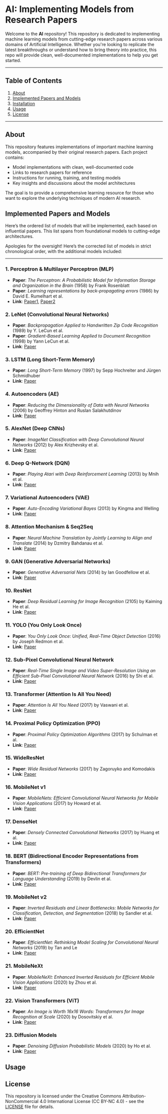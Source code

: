 # AI: Implementing Models from Research Papers

Welcome to the **AI** repository! This repository is dedicated to implementing machine learning models from cutting-edge research papers across various domains of Artificial Intelligence. Whether you're looking to replicate the latest breakthroughs or understand how to bring theory into practice, this repo will provide clean, well-documented implementations to help you get started.

---

## Table of Contents

1. [About](#about)
2. [Implemented Papers and Models](#implemented-papers-and-models)
3. [Installation](#installation)
4. [Usage](#usage)
6. [License](#license)

---

## About

This repository features implementations of important machine learning models, accompanied by their original research papers. Each project contains:
- Model implementations with clean, well-documented code
- Links to research papers for reference
- Instructions for running, training, and testing models
- Key insights and discussions about the model architectures

The goal is to provide a comprehensive learning resource for those who want to explore the underlying techniques of modern AI research.


## Implemented Papers and Models

Here’s the ordered list of models that will be implemented, each based on influential papers. This list spans from foundational models to cutting-edge architectures.

Apologies for the oversight! Here’s the corrected list of models in strict chronological order, with the additional models included:

---

### 1. **Perceptron & Multilayer Perceptron (MLP)**
   - **Paper**: *The Perceptron: A Probabilistic Model for Information Storage and Organization in the Brain* (1958) by Frank Rosenblatt
   - **Paper**: *Learning representations by back-propagating errors* (1986) by David E. Rumelhart et al.
   - **Link**: [Paper1](https://www.ling.upenn.edu/courses/cogs501/Rosenblatt1958.pdf), [Paper2](https://www.nature.com/articles/323533a0#preview)

### 2. **LeNet (Convolutional Neural Networks)**
   - **Paper**: *Backpropagation Applied to Handwritten Zip Code Recognition* (1989) by Y. LeCun et al.
   - **Paper**: *Gradient-Based Learning Applied to Document Recognition* (1998) by Yann LeCun et al.
   - **Link**: [Paper](http://yann.lecun.com/exdb/lenet/)

### 3. **LSTM (Long Short-Term Memory)**
   - **Paper**: *Long Short-Term Memory* (1997) by Sepp Hochreiter and Jürgen Schmidhuber
   - **Link**: [Paper](https://www.bioinf.jku.at/publications/older/2604.pdf)

### 4. **Autoencoders (AE)**
   - **Paper**: *Reducing the Dimensionality of Data with Neural Networks* (2006) by Geoffrey Hinton and Ruslan Salakhutdinov
   - **Link**: [Paper](https://www.science.org/doi/10.1126/science.1127647)

### 5. **AlexNet (Deep CNNs)**
   - **Paper**: *ImageNet Classification with Deep Convolutional Neural Networks* (2012) by Alex Krizhevsky et al.
   - **Link**: [Paper](https://papers.nips.cc/paper/2012/hash/c399862d3b9d6b76c8436e924a68c45b-Abstract.html)

### 6. **Deep Q-Network (DQN)**
   - **Paper**: *Playing Atari with Deep Reinforcement Learning* (2013) by Mnih et al.
   - **Link**: [Paper](https://arxiv.org/abs/1312.5602)

### 7. **Variational Autoencoders (VAE)**
   - **Paper**: *Auto-Encoding Variational Bayes* (2013) by Kingma and Welling
   - **Link**: [Paper](https://arxiv.org/abs/1312.6114)

### 8. **Attention Mechanism & Seq2Seq**
   - **Paper**: *Neural Machine Translation by Jointly Learning to Align and Translate* (2014) by Dzmitry Bahdanau et al.
   - **Link**: [Paper](https://arxiv.org/abs/1409.0473)

### 9. **GAN (Generative Adversarial Networks)**
   - **Paper**: *Generative Adversarial Nets* (2014) by Ian Goodfellow et al.
   - **Link**: [Paper](https://arxiv.org/abs/1406.2661)

### 10. **ResNet**
   - **Paper**: *Deep Residual Learning for Image Recognition* (2105) by Kaiming He et al.
   - **Link**: [Paper](https://arxiv.org/abs/1512.03385)

### 11. **YOLO (You Only Look Once)**
   - **Paper**: *You Only Look Once: Unified, Real-Time Object Detection* (2016) by Joseph Redmon et al.
   - **Link**: [Paper](https://arxiv.org/abs/1506.02640)

### 12. **Sub-Pixel Convolutional Neural Network**
   - **Paper**: *Real-Time Single Image and Video Super-Resolution Using an Efficient Sub-Pixel Convolutional Neural Network* (2016) by Shi et al.
   - **Link**: [Paper](https://arxiv.org/abs/1609.05158)

### 13. **Transformer (Attention Is All You Need)**
   - **Paper**: *Attention Is All You Need* (2017) by Vaswani et al.
   - **Link**: [Paper](https://arxiv.org/abs/1706.03762)

### 14. **Proximal Policy Optimization (PPO)**
   - **Paper**: *Proximal Policy Optimization Algorithms* (2017) by Schulman et al.
   - **Link**: [Paper](https://arxiv.org/abs/1707.06347)

### 15. **WideResNet**
   - **Paper**: *Wide Residual Networks* (2017) by Zagoruyko and Komodakis
   - **Link**: [Paper](https://arxiv.org/abs/1605.07146)

### 16. **MobileNet v1**
   - **Paper**: *MobileNets: Efficient Convolutional Neural Networks for Mobile Vision Applications* (2017) by Howard et al.
   - **Link**: [Paper](https://arxiv.org/abs/1704.04861)

### 17. **DenseNet**
   - **Paper**: *Densely Connected Convolutional Networks* (2017) by Huang et al.
   - **Link**: [Paper](https://arxiv.org/abs/1608.06993)

### 18. **BERT (Bidirectional Encoder Representations from Transformers)**
   - **Paper**: *BERT: Pre-training of Deep Bidirectional Transformers for Language Understanding* (2019) by Devlin et al.
   - **Link**: [Paper](https://arxiv.org/abs/1810.04805)

### 19. **MobileNet v2**
   - **Paper**: *Inverted Residuals and Linear Bottlenecks: Mobile Networks for Classification, Detection, and Segmentation* (2018) by Sandler et al.
   - **Link**: [Paper](https://arxiv.org/abs/1801.04381)

### 20. **EfficientNet**
   - **Paper**: *EfficientNet: Rethinking Model Scaling for Convolutional Neural Networks* (2019) by Tan and Le
   - **Link**: [Paper](https://arxiv.org/abs/1905.11946)

### 21. **MobileNeXt**
   - **Paper**: *MobileNeXt: Enhanced Inverted Residuals for Efficient Mobile Vision Applications* (2020) by Zhou et al.
   - **Link**: [Paper](https://arxiv.org/abs/2007.02269)

### 22. **Vision Transformers (ViT)**
   - **Paper**: *An Image is Worth 16x16 Words: Transformers for Image Recognition at Scale* (2020) by Dosovitskiy et al.
   - **Link**: [Paper](https://arxiv.org/abs/2010.11929)

### 23. **Diffusion Models**
   - **Paper**: *Denoising Diffusion Probabilistic Models* (2020) by Ho et al.
   - **Link**: [Paper](https://arxiv.org/abs/2006.11239)


## Usage


## License

This repository is licensed under the Creative Commons Attribution-NonCommercial 4.0 International License (CC BY-NC 4.0) - see the [LICENSE](LICENSE) file for details.